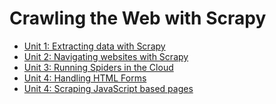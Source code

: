 Crawling the Web with Scrapy
============================

* [Unit 1: Extracting data with Scrapy](unit1/README.md)
* [Unit 2: Navigating websites with Scrapy](unit2/README.md)
* [Unit 3: Running Spiders in the Cloud](unit3/README.md)
* [Unit 4: Handling HTML Forms](unit4/README.md)
* [Unit 4: Scraping JavaScript based pages](unit5/README.md)
